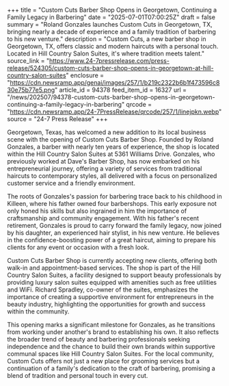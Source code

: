 +++
title = "Custom Cuts Barber Shop Opens in Georgetown, Continuing a Family Legacy in Barbering"
date = "2025-07-01T07:00:25Z"
draft = false
summary = "Roland Gonzales launches Custom Cuts in Georgetown, TX, bringing nearly a decade of experience and a family tradition of barbering to his new venture."
description = "Custom Cuts, a new barber shop in Georgetown, TX, offers classic and modern haircuts with a personal touch. Located in Hill Country Salon Suites, it's where tradition meets talent."
source_link = "https://www.24-7pressrelease.com/press-release/524305/custom-cuts-barber-shop-opens-in-georgetown-at-hill-country-salon-suites"
enclosure = "https://cdn.newsramp.app/genai/images/257/1/b219c2322b6b1f473596c830e75b77e5.png"
article_id = 94378
feed_item_id = 16327
url = "/news/202507/94378-custom-cuts-barber-shop-opens-in-georgetown-continuing-a-family-legacy-in-barbering"
qrcode = "https://cdn.newsramp.app/24-7PressRelease/qrcode/257/1/linejpkn.webp"
source = "24-7 Press Release"
+++

<p>Georgetown, Texas, has welcomed a new addition to its local business scene with the opening of Custom Cuts Barber Shop. Founded by Roland Gonzales, a barber with nearly ten years of experience, the shop is located within the Hill Country Salon Suites at 5361 Williams Drive. Gonzales, who previously worked at Dave's Barber Shop, has now embarked on his entrepreneurial journey, offering a variety of services from traditional haircuts to contemporary styles, all delivered with a focus on personalized customer service and a friendly environment.</p><p>The roots of Gonzales's passion for barbering trace back to his childhood in Killeen, where his father owned four barbershops. This early exposure not only honed his skills but also ingrained in him the importance of craftsmanship and community engagement. With his father's recent retirement, Gonzales is proud to carry forward the family legacy, now joined by his daughter, an experienced hair stylist, in his new venture. He believes in the confidence-boosting power of a great haircut, aiming to prepare his clients for any event or occasion with a fresh look.</p><p>Custom Cuts Barber Shop is currently accepting new clients, offering both walk-in and appointment-based services. The shop is part of the Hill Country Salon Suites, a facility designed to support beauty professionals by providing luxury salon suites equipped with amenities such as free utilities and WiFi. Richard Spradley, co-owner of the suites, emphasizes the importance of creating a supportive environment for entrepreneurs in the beauty industry, highlighting the opportunities for growth and success within the community.</p><p>This opening marks a significant milestone for Gonzales, as he transitions from working under another's brand to establishing his own. It also reflects the broader trend of beauty and barbering professionals seeking independence and the chance to build their own brands within supportive communal spaces like Hill Country Salon Suites. For the local community, Custom Cuts offers not just a new place for grooming services but a continuation of a family's dedication to the craft of barbering, promising a blend of tradition and personal touch in every cut.</p>